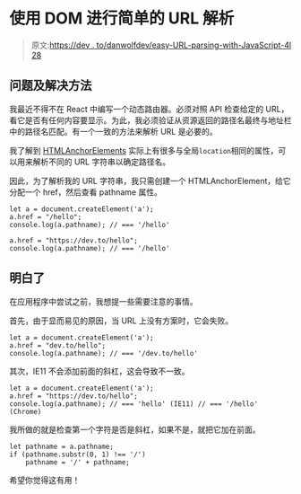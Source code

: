 # 使用 DOM 进行简单的 URL 解析

> 原文:[https://dev . to/danwolfdev/easy-URL-parsing-with-JavaScript-4l 28](https://dev.to/danwolfdev/easy-url-parsing-with-javascript-4l28)

## 问题及解决方法

我最近不得不在 React 中编写一个动态路由器。必须对照 API 检查给定的 URL，看它是否有任何内容要显示。为此，我必须验证从资源返回的路径名最终与地址栏中的路径名匹配。有一个一致的方法来解析 URL 是必要的。

我了解到 [HTMLAnchorElements](https://developer.mozilla.org/en-US/docs/Web/API/HTMLAnchorElement) 实际上有很多与全局`location`相同的属性，可以用来解析不同的 URL 字符串以确定路径名。

因此，为了解析我的 URL 字符串，我只需创建一个 HTMLAnchorElement，给它分配一个 href，然后查看 pathname 属性。

```
let a = document.createElement('a');
a.href = "/hello";
console.log(a.pathname); // === '/hello'

a.href = "https://dev.to/hello";
console.log(a.pathname); // === '/hello' 
```

## 明白了

在应用程序中尝试之前，我想提一些需要注意的事情。

首先，由于显而易见的原因，当 URL 上没有方案时，它会失败。

```
let a = document.createElement('a');
a.href = "dev.to/hello";
console.log(a.pathname); // === '/dev.to/hello' 
```

其次，IE11 不会添加前面的斜杠，这会导致不一致。

```
let a = document.createElement('a');
a.href = "https://dev.to/hello";
console.log(a.pathname); // === 'hello' (IE11) // === '/hello' (Chrome) 
```

我所做的就是检查第一个字符是否是斜杠，如果不是，就把它加在前面。

```
let pathname = a.pathname;
if (pathname.substr(0, 1) !== '/')
    pathname = '/' + pathname; 
```

希望你觉得这有用！
